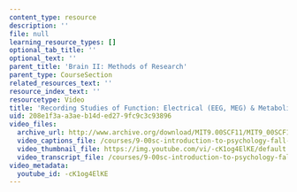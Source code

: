 ```yaml
---
content_type: resource
description: ''
file: null
learning_resource_types: []
optional_tab_title: ''
optional_text: ''
parent_title: 'Brain II: Methods of Research'
parent_type: CourseSection
related_resources_text: ''
resource_index_text: ''
resourcetype: Video
title: 'Recording Studies of Function: Electrical (EEG, MEG) & Metabolic (PET, fMRI)'
uid: 208e1f3a-a3ae-b14d-ed27-9fc9c3c93896
video_files:
  archive_url: http://www.archive.org/download/MIT9.00SCF11/MIT9_00SCF11_lec04_300k.mp4
  video_captions_file: /courses/9-00sc-introduction-to-psychology-fall-2011/659aa1eff4a75395b20a2d1b0e86421d_-cK1og4ElKE.vtt
  video_thumbnail_file: https://img.youtube.com/vi/-cK1og4ElKE/default.jpg
  video_transcript_file: /courses/9-00sc-introduction-to-psychology-fall-2011/a5f8c9e6dbe3293ffdf59dc9bbee6326_-cK1og4ElKE.pdf
video_metadata:
  youtube_id: -cK1og4ElKE
---
```

